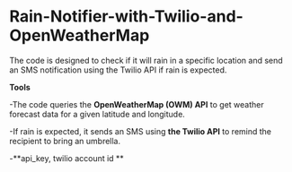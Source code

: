 # Rain-Notifier-with-Twilio-and-OpenWeatherMap

The code is designed to check if it will rain in a specific location and send an SMS notification using the Twilio API if rain is expected.

**Tools**

-The code queries the **OpenWeatherMap (OWM) API** to get  weather forecast data for a given latitude and longitude.

-If rain is expected, it sends an SMS using **the Twilio API** to remind the recipient to bring an umbrella.

-**api_key, twilio account id **


